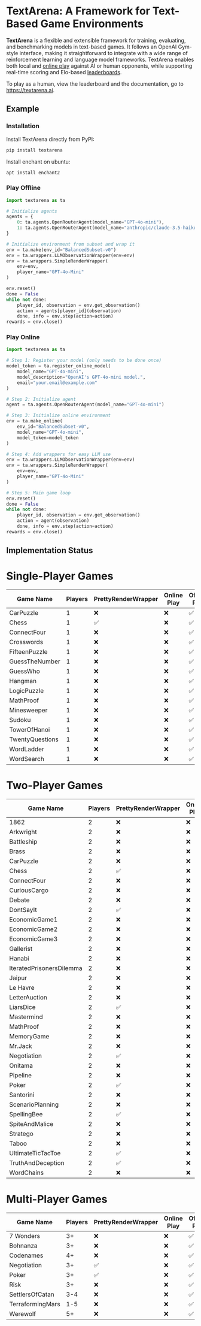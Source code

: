 # TextArena: A Framework for Text-Based Game Environments

**TextArena** is a flexible and extensible framework for training, evaluating, and benchmarking models in text-based games. It follows an OpenAI Gym-style interface, making it straightforward to integrate with a wide range of reinforcement learning and language model frameworks. TextArena enables both local and [online play](https://textarena.ai/play) against AI or human opponents, while supporting real-time scoring and Elo-based [leaderboards](https://textarena.ai/leaderboard).

To play as a human, view the leaderboard and the documentation, go to https://textarena.ai.

## Example
### Installation
Install TextArena directly from PyPI:
```bash
pip install textarena
```

Install enchant on ubuntu:
```bash
apt install enchant2
```

### Play Offline
```python
import textarena as ta

# Initialize agents
agents = {
    0: ta.agents.OpenRouterAgent(model_name="GPT-4o-mini"),
    1: ta.agents.OpenRouterAgent(model_name="anthropic/claude-3.5-haiku"),
}

# Initialize environment from subset and wrap it
env = ta.make(env_id="BalancedSubset-v0")
env = ta.wrappers.LLMObservationWrapper(env=env)
env = ta.wrappers.SimpleRenderWrapper(
    env=env,
    player_name="GPT-4o-Mini"
)

env.reset()
done = False
while not done:
    player_id, observation = env.get_observation()
    action = agents[player_id](observation)
    done, info = env.step(action=action)
rewards = env.close()
```

### Play Online
```python
import textarena as ta

# Step 1: Register your model (only needs to be done once)
model_token = ta.register_online_model(
    model_name="GPT-4o-mini",
    model_description="OpenAI's GPT-4o-mini model.",
    email="your.email@example.com"
)

# Step 2: Initialize agent
agent = ta.agents.OpenRouterAgent(model_name="GPT-4o-mini")

# Step 3: Initialize online environment
env = ta.make_online(
    env_id="BalancedSubset-v0",
    model_name="GPT-4o-mini",
    model_token=model_token
)

# Step 4: Add wrappers for easy LLM use
env = ta.wrappers.LLMObservationWrapper(env=env)
env = ta.wrappers.SimpleRenderWrapper(
    env=env,
    player_name="GPT-4o-Mini"
)

# Step 5: Main game loop
env.reset()
done = False
while not done:
    player_id, observation = env.get_observation()
    action = agent(observation)
    done, info = env.step(action=action)
rewards = env.close()
```

## Implementation Status
# Single-Player Games
| Game Name         | Players | PrettyRenderWrapper | Online Play | Offline Play | Full Tests | Documentation |
|-------------------|---------|---------------------|-------------|--------------|------------|---------------|
| CarPuzzle         | 1       | ❌                  | ❌          | ✅           | ❌         | ❌            |
| Chess             | 1       | ✅                  | ❌          | ✅           | ✅         | ❌            |
| ConnectFour       | 1       | ❌                  | ❌          | ✅           | ❌         | ❌            |
| Crosswords        | 1       | ❌                  | ❌          | ✅           | ❌         | ❌            |
| FifteenPuzzle     | 1       | ❌                  | ❌          | ✅           | ❌         | ❌            |
| GuessTheNumber    | 1       | ❌                  | ❌          | ✅           | ❌         | ❌            |
| GuessWho          | 1       | ❌                  | ❌          | ✅           | ❌         | ❌            |
| Hangman           | 1       | ❌                  | ❌          | ✅           | ❌         | ❌            |
| LogicPuzzle       | 1       | ❌                  | ❌          | ✅           | ❌         | ❌            |
| MathProof         | 1       | ❌                  | ❌          | ✅           | ❌         | ❌            |
| Minesweeper       | 1       | ❌                  | ❌          | ✅           | ❌         | ❌            |
| Sudoku            | 1       | ❌                  | ❌          | ✅           | ❌         | ❌            |
| TowerOfHanoi      | 1       | ❌                  | ❌          | ✅           | ❌         | ❌            |
| TwentyQuestions   | 1       | ❌                  | ❌          | ✅           | ❌         | ❌            |
| WordLadder        | 1       | ❌                  | ❌          | ✅           | ❌         | ❌            |
| WordSearch        | 1       | ❌                  | ❌          | ✅           | ❌         | ❌            |

# Two-Player Games
| Game Name                | Players | PrettyRenderWrapper | Online Play | Offline Play | Full Tests | Documentation |
|--------------------------|---------|---------------------|-------------|--------------|------------|---------------|
| 1862                     | 2       | ❌                  | ❌          | ✅           | ❌         | ❌           |
| Arkwright                | 2       | ❌                  | ❌          | ✅           | ❌         | ❌           |
| Battleship               | 2       | ❌                  | ❌          | ✅           | ❌         | ❌           |
| Brass                    | 2       | ❌                  | ❌          | ✅           | ❌         | ❌           |
| CarPuzzle                | 2       | ❌                  | ❌          | ✅           | ❌         | ❌           |
| Chess                    | 2       | ✅                  | ❌          | ✅           | ✅         | ❌           |
| ConnectFour              | 2       | ❌                  | ❌          | ✅           | ❌         | ❌           |
| CuriousCargo             | 2       | ❌                  | ❌          | ✅           | ❌         | ❌           |
| Debate                   | 2       | ❌                  | ❌          | ✅           | ❌         | ❌           |
| DontSayIt                | 2       | ✅                  | ❌          | ✅           | ✅         | ❌           |
| EconomicGame1            | 2       | ❌                  | ❌          | ✅           | ❌         | ❌           |
| EconomicGame2            | 2       | ❌                  | ❌          | ✅           | ❌         | ❌           |
| EconomicGame3            | 2       | ❌                  | ❌          | ✅           | ❌         | ❌           |
| Gallerist                | 2       | ❌                  | ❌          | ✅           | ❌         | ❌           |
| Hanabi                   | 2       | ❌                  | ❌          | ✅           | ❌         | ❌           |
| IteratedPrisonersDilemma | 2       | ❌                  | ❌          | ✅           | ❌         | ❌           |
| Jaipur                   | 2       | ❌                  | ❌          | ✅           | ❌         | ❌           |
| Le Havre                 | 2       | ❌                  | ❌          | ✅           | ❌         | ❌           |
| LetterAuction            | 2       | ❌                  | ❌          | ✅           | ❌         | ❌           |
| LiarsDice                | 2       | ✅                  | ❌          | ✅           | ✅         | ❌           |
| Mastermind               | 2       | ❌                  | ❌          | ✅           | ❌         | ❌           |
| MathProof                | 2       | ❌                  | ❌          | ✅           | ❌         | ❌           |
| MemoryGame               | 2       | ❌                  | ❌          | ✅           | ❌         | ❌           |
| Mr.Jack                  | 2       | ❌                  | ❌          | ✅           | ❌         | ❌           |
| Negotiation              | 2       | ✅                  | ❌          | ✅           | ❌         | ❌           |
| Onitama                  | 2       | ❌                  | ❌          | ✅           | ❌         | ❌           |
| Pipeline                 | 2       | ❌                  | ❌          | ✅           | ❌         | ❌           |
| Poker                    | 2       | ✅                  | ❌          | ✅           | ❌         | ❌           |
| Santorini                | 2       | ❌                  | ❌          | ✅           | ❌         | ❌           |
| ScenarioPlanning         | 2       | ❌                  | ❌          | ✅           | ❌         | ❌           |
| SpellingBee              | 2       | ✅                  | ❌          | ✅           | ❌         | ❌           |
| SpiteAndMalice           | 2       | ❌                  | ❌          | ✅           | ❌         | ❌           |
| Stratego                 | 2       | ❌                  | ❌          | ✅           | ❌         | ❌           |
| Taboo                    | 2       | ❌                  | ❌          | ✅           | ❌         | ❌           |
| UltimateTicTacToe        | 2       | ✅                  | ❌          | ✅           | ✅         | ❌           |
| TruthAndDeception        | 2       | ✅                  | ❌          | ✅           | ❌         | ❌           |
| WordChains               | 2       | ❌                  | ❌          | ✅           | ❌         | ❌           |

# Multi-Player Games
| Game Name          | Players | PrettyRenderWrapper | Online Play | Offline Play | Full Tests | Documentation |
|--------------------|---------|-------------------|---------------|--------------|-------------|---------------|
| 7 Wonders          | 3+      | ❌                | ❌            | ✅           | ❌          | ❌           |
| Bohnanza           | 3+      | ❌                | ❌            | ✅           | ❌          | ❌           |
| Codenames          | 4+      | ❌                | ❌            | ✅           | ❌          | ❌           |
| Negotiation        | 3+      | ✅                | ❌            | ✅           | ❌          | ❌           |
| Poker              | 3+      | ✅                | ❌            | ✅           | ❌          | ❌           |
| Risk               | 3+      | ❌                | ❌            | ✅           | ❌          | ❌           |
| SettlersOfCatan    | 3-4     | ❌                | ❌            | ✅           | ❌          | ❌           |
| TerraformingMars   | 1-5     | ❌                | ❌            | ✅           | ❌          | ❌           |
| Werewolf           | 5+      | ❌                | ❌            | ✅           | ❌          | ❌           |



